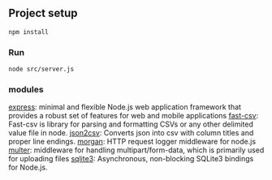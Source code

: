 ## Project setup
```
npm install
```

### Run
```
node src/server.js
```

### modules

[express](https://expressjs.com/): minimal and flexible Node.js web application framework that provides a robust set of features for web and mobile applications
[fast-csv](https://c2fo.github.io/fast-csv/docs/introduction/getting-started/): Fast-csv is library for parsing and formatting CSVs or any other delimited value file in node.
[json2csv](https://www.npmjs.com/package/json2csv): Converts json into csv with column titles and proper line endings.
[morgan](https://www.npmjs.com/package/morgan): HTTP request logger middleware for node.js
[multer](https://www.npmjs.com/package/multer): middleware for handling multipart/form-data, which is primarily used for uploading files
[sqlite3](https://sqlite.org/index.html): Asynchronous, non-blocking SQLite3 bindings for Node.js.

